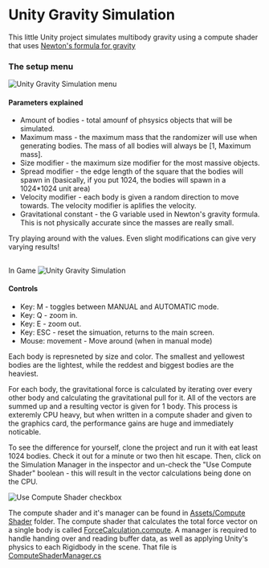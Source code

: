 
# Unity Gravity Simulation

This little Unity project simulates multibody gravity using a compute shader that uses [Newton's formula for gravity](https://www.britannica.com/science/Newtons-law-of-gravitation)

### The setup menu
![Unity Gravity Simulation menu](https://i.postimg.cc/8PPHHRqY/menu.png)
#### Parameters explained
- Amount of bodies - total amounf of phsysics objects that will be simulated.
- Maximum mass - the maximum mass that the randomizer will use when generating bodies. The mass of all bodies will always be [1, Maximum mass].
- Size modifier - the maximum size modifier for the most massive objects.
- Spread modifier - the edge length of the square that the bodies will spawn in (basically, if you put 1024, the bodies will spawn in a 1024*1024 unit area)
- Velocity modifier - each body is given a random direction to move towards. The velocity modifier is aplifies the velocity.
- Gravitational constant - the G variable used in Newton's gravity formula. This is not physically accurate since the masses are really small. 

Try playing around with the values. Even slight modifications can give very varying results!
##
In Game
![Unity Gravity Simulation](https://i.postimg.cc/dtmb7jGS/ingame.png)
#### Controls
- Key: M - toggles between MANUAL and AUTOMATIC mode.
- Key: Q - zoom in.
- Key: E - zoom out.
- Key: ESC - reset the simuation, returns to the main screen.
- Mouse: movement - Move around (when in manual mode)

Each body is represneted by size and color. The smallest and yellowest bodies are the lightest, while the reddest and biggest bodies are the heaviest.

For each body, the gravitational force is calculated by iterating over every other body and calculating the gravitational pull for it.
All of the vectors are summed up and a resulting vector is given for 1 body.
This process is exteremly CPU heavy, but when written in a compute shader and given to the graphics card, the performance gains are huge and immediately noticable. 

To see the difference for yourself, clone the project and run it with eat least 1024 bodies. Check it out for a minute or two then hit escape. Then, click on the Simulation Manager in the inspector and un-check the "Use Compute Shader" boolean - this will result in the vector calculations being done on the CPU.

![Use Compute Shader checkbox](https://i.postimg.cc/pr3gDsqg/compute-shader-toggle.png)

The compute shader and it's manager can be found in [Assets/Compute Shader](Assets/Compute%20Shaders/) folder.
The compute shader that calculates the total force vector on a single body is called [ForceCalculation.compute](Assets/Compute%20Shaders/ForceCalculation.compute).
A manager is required to handle handing over and reading buffer data, as well as applying Unity's physics to each Rigidbody in the scene. That file is [ComputeShaderManager.cs](Assets/Compute%20Shaders/ComputeShaderManager.cs)



